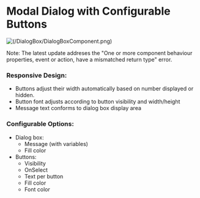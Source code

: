 
# Modal Dialog with Configurable Buttons
![(/DialogBox/DialogBoxComponent.png)](DialogBox/DialogBoxComponent.png)

Note: The latest update addreses the "One or more component behaviour properties, event or action, have a mismatched return type" error.

### Responsive Design:
- Buttons adjust their width automatically based on number displayed or hidden.
- Button font adjusts according to button visibility and width/height
- Message text conforms to dialog box display area
### Configurable Options:
- Dialog box:
  - Message (with variables)
  - Fill color
- Buttons:
  - Visibility
  - OnSelect
  - Text per button
  - Fill color
  - Font color
